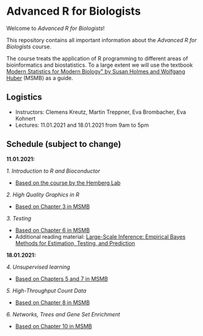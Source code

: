 # Advanced R for Biologists

Welcome to *Advanced R for Biologists*!

This repository contains all important information about the *Advanced R for Biologists* course.

The course treats the application of R programming to different areas of bioinformatics and biostatistics. To a large extent we will use the textbook [Modern Statistics for Modern Biology" by Susan Holmes and Wolfgang Huber](https://web.stanford.edu/class/bios221/book/index.html) (MSMB) as a guide. 

## Logistics  

- Instructors: Clemens Kreutz, Martin Treppner, Eva Brombacher, Eva Kohnert
- Lectures: 11.01.2021 and 18.01.2021 from 9am to 5pm

## Schedule (subject to change) 

**11.01.2021:**

*1. Introduction to R and Bioconductor*

* [Based on the course by the Hemberg Lab](https://scrnaseq-course.cog.sanger.ac.uk/website/introduction-to-rbioconductor.html)

*2. High Quality Graphics in R*

* [Based on Chapter 3 in MSMB](https://web.stanford.edu/class/bios221/book/Chap-Graphics.html)

*3. Testing*

* [Based on Chapter 6 in MSMB](https://web.stanford.edu/class/bios221/book/Chap-Testing.html)
* Additional reading material: [Large-Scale Inference: Empirical Bayes Methods for Estimation, Testing, and Prediction](https://statweb.stanford.edu/~ckirby/brad/LSI/monograph_CUP.pdf)

**18.01.2021:**

*4. Unsupervised learning*

* [Based on Chapters 5 and 7 in MSMB](https://web.stanford.edu/class/bios221/book/Chap-Clustering.html)

*5. High-Throughput Count Data*

* [Based on Chapter 8 in MSMB](https://web.stanford.edu/class/bios221/book/Chap-CountData.html)

*6. Networks, Trees and Gene Set Enrichment*

* [Based on Chapter 10 in MSMB](https://web.stanford.edu/class/bios221/book/Chap-Graphs.html)
